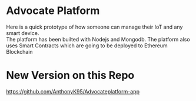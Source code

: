 # Advocate Platform
Here is a quick prototype of how someone can manage their IoT and any smart device.<br>
The platform has been builted with Nodejs and Mongodb. 
The platform also uses Smart Contracts which are going to be deployed to Ethereum Blockchain

# New Version on this Repo
https://github.com/AnthonyK95/Advocateplatform-app
